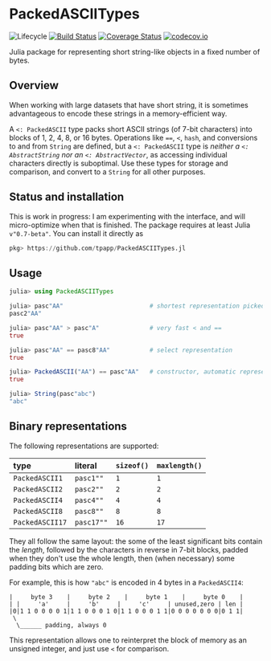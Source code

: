 # PackedASCIITypes

![Lifecycle](https://img.shields.io/badge/lifecycle-experimental-orange.svg)
[![Build Status](https://travis-ci.org/tpapp/PackedASCIITypes.jl.svg?branch=master)](https://travis-ci.org/tpapp/PackedASCIITypes.jl)
[![Coverage Status](https://coveralls.io/repos/tpapp/PackedASCIITypes.jl/badge.svg?branch=master&service=github)](https://coveralls.io/github/tpapp/PackedASCIITypes.jl?branch=master)
[![codecov.io](http://codecov.io/github/tpapp/PackedASCIITypes.jl/coverage.svg?branch=master)](http://codecov.io/github/tpapp/PackedASCIITypes.jl?branch=master)

Julia package for representing short string-like objects in a fixed number of bytes.

## Overview

When working with large datasets that have short string, it is sometimes advantageous to encode these strings in a memory-efficient way.

A `<: PackedASCII` type packs short ASCII strings (of 7-bit characters) into blocks of 1, 2, 4, 8, or 16 bytes. Operations like `==`, `<`, `hash`, and conversions to and from `String` are defined, but a `<: PackedASCII` type is *neither a `<: AbstractString` nor an `<: AbstractVector`*, as accessing individual characters directly is suboptimal. Use these types for storage and comparison, and convert to a `String` for all other purposes.

## Status and installation

This is work in progress: I am experimenting with the interface, and will micro-optimize when that is finished. The package requires at least Julia `v"0.7-beta"`. You can install it directly as

```julia
pkg> https://github.com/tpapp/PackedASCIITypes.jl
```

## Usage

```julia
julia> using PackedASCIITypes

julia> pasc"AA"                        # shortest representation picked automatically
pasc2"AA"

julia> pasc"AA" > pasc"A"              # very fast < and ==
true

julia> pasc"AA" == pasc8"AA"           # select representation
true

julia> PackedASCII("AA") == pasc"AA"   # constructor, automatic representation
true

julia> String(pasc"abc")
"abc"
```

## Binary representations

The following representations are supported:

| type            | literal    | `sizeof()` | `maxlength()` |
|:----------------|:-----------|:-----------|:--------------|
| `PackedASCII1`  | `pasc1""`  | `1`        | `1`           |
| `PackedASCII2`  | `pasc2""`  | `2`        | `2`           |
| `PackedASCII4`  | `pasc4""`  | `4`        | `4`           |
| `PackedASCII8`  | `pasc8""`  | `8`        | `8`           |
| `PackedASCII17` | `pasc17""` | `16`       | `17`          |

They all follow the same layout: the some of the least significant bits contain the *length*, followed by the characters in reverse in 7-bit blocks, padded when they don't use the whole length, then (when necessary) some padding bits which are zero.

For example, this is how `"abc"` is encoded in 4 bytes in a `PackedASCII4`:

```
|     byte 3    |     byte 2    |     byte 1    |     byte 0    |
| |     'a'     |     'b'     |     'c'     | unused,zero | len |
|0|1 1 0 0 0 0 1|1 1 0 0 0 1 0|1 1 0 0 0 1 1|0 0 0 0 0 0 0|0 1 1|
 \
  \______ padding, always 0
```

This representation allows one to reinterpret the block of memory as an unsigned integer, and just use `<` for comparison.
